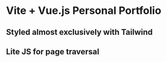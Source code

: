 # Vite + Vue.js Personal Portfolio
## Styled almost exclusively with Tailwind
## Lite JS for page traversal
